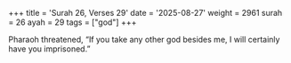 +++
title = 'Surah 26, Verses 29'
date = '2025-08-27'
weight = 2961
surah = 26
ayah = 29
tags = ["god"]
+++

Pharaoh threatened, “If you take any other god besides me, I will certainly have you imprisoned.”